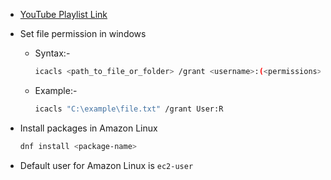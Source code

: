 - [YouTube Playlist Link](https://www.youtube.com/playlist?list=PLbGui_ZYuhiiP7MwyVbZn4gkkJA4r5Hqp)

- Set file permission in windows

  - Syntax:-
    
    ```sh
    icacls <path_to_file_or_folder> /grant <username>:(<permissions>)
    ```

  - Example:-
  
    ```sh
    icacls "C:\example\file.txt" /grant User:R
    ```

- Install packages in Amazon Linux

  ```sh
  dnf install <package-name>
  ```

- Default user for Amazon Linux is `ec2-user`
